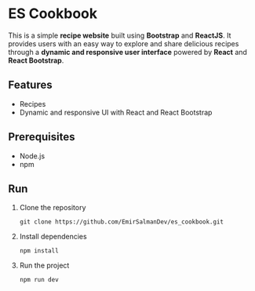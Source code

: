 # ES Cookbook

This is a simple **recipe website** built using **Bootstrap** and **ReactJS**. It provides users with an easy way to explore and share delicious recipes through a **dynamic and responsive user interface** powered by **React** and **React Bootstrap**.

## Features

- Recipes
- Dynamic and responsive UI with React and React Bootstrap

## Prerequisites

- Node.js
- npm

## Run

1. Clone the repository

   ```http
   git clone https://github.com/EmirSalmanDev/es_cookbook.git
   ```

2. Install dependencies
   ```http
   npm install
   ```
3. Run the project
   ```http
   npm run dev
   ```
